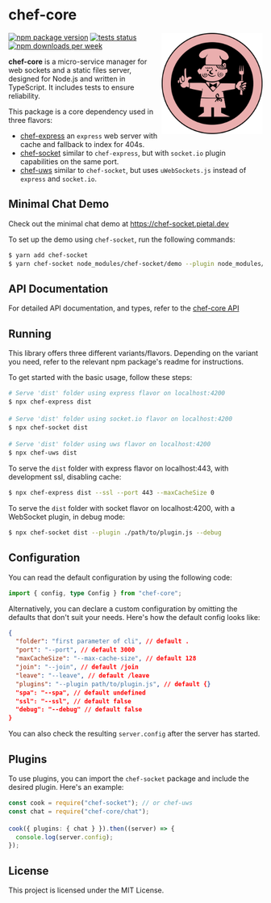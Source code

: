 # chef-core

<img style="max-width: 100%; float: right;" src="https://raw.githubusercontent.com/chef-js/core/main/chef.svg" alt="kisscc0" width="200" height="200" />

[<img src="https://badge.fury.io/js/chef-core.svg" alt="npm package version" />](https://badge.fury.io/js/chef-core) [<img src="https://circleci.com/gh/chef-js/core.svg" alt="tests status" />](https://circleci.com/gh/chef-js/core) [<img src="https://img.shields.io/npm/dw/chef-core.svg?color=success" alt="npm downloads per week" />](https://www.npmts.com/package/chef-core)

**chef-core** is a micro-service manager for web sockets and a static files server, designed for Node.js and written in TypeScript. It includes tests to ensure reliability.

This package is a core dependency used in three flavors:

- [chef-express](https://npmjs.com/package/chef-express) an `express` web server with cache and fallback to index for 404s.
- [chef-socket](https://npmjs.com/package/chef-socket) similar to `chef-express`, but with `socket.io` plugin capabilities on the same port.
- [chef-uws](https://npmjs.com/package/chef-uws) similar to `chef-socket`, but uses `uWebSockets.js` instead of `express` and `socket.io`.

## Minimal Chat Demo

Check out the minimal chat demo at https://chef-socket.pietal.dev

To set up the demo using `chef-socket`, run the following commands:

```bash
$ yarn add chef-socket
$ yarn chef-socket node_modules/chef-socket/demo --plugin node_modules/chef-core/chat.js
```

## API Documentation

For detailed API documentation, and types, refer to the [chef-core API](https://chef-js.github.io/core/)

## Running

This library offers three different variants/flavors. Depending on the variant you need, refer to the relevant npm package's readme for instructions.

To get started with the basic usage, follow these steps:

```bash
# Serve 'dist' folder using express flavor on localhost:4200
$ npx chef-express dist

# Serve 'dist' folder using socket.io flavor on localhost:4200
$ npx chef-socket dist

# Serve 'dist' folder using uws flavor on localhost:4200
$ npx chef-uws dist
```

To serve the `dist` folder with express flavor on localhost:443, with development ssl, disabling cache:

```bash
$ npx chef-express dist --ssl --port 443 --maxCacheSize 0
```

To serve the `dist` folder with socket flavor on localhost:4200, with a WebSocket plugin, in debug mode:

```bash
$ npx chef-socket dist --plugin ./path/to/plugin.js --debug
```

## Configuration

You can read the default configuration by using the following code:

```ts
import { config, type Config } from "chef-core";
```

Alternatively, you can declare a custom configuration by omitting the defaults that don't suit your needs. Here's how the default config looks like:

```json
{
  "folder": "first parameter of cli", // default .
  "port": "--port", // default 3000
  "maxCacheSize": "--max-cache-size", // default 128
  "join": "--join", // default /join
  "leave": "--leave", // default /leave
  "plugins": "--plugin path/to/plugin.js", // default {}
  "spa": "--spa", // default undefined
  "ssl": "--ssl", // default false
  "debug": "--debug" // default false
}
```

You can also check the resulting `server.config` after the server has started.

## Plugins

To use plugins, you can import the `chef-socket` package and include the desired plugin. Here's an example:

```ts
const cook = require("chef-socket"); // or chef-uws
const chat = require("chef-core/chat");

cook({ plugins: { chat } }).then((server) => {
  console.log(server.config);
});
```

## License

This project is licensed under the MIT License.
